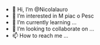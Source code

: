 - 👋 Hi, I’m @Nicolalauro
- 👀 I’m interested in M piac o Pesc
- 🌱 I’m currently learning ...
- 💞️ I’m looking to collaborate on ...
- 📫 How to reach me ...

<!---
Nicolalauro/Nicolalauro is a ✨ special ✨ repository because its `README.md` (this file) appears on your GitHub profile.
You can click the Preview link to take a look at your changes.
--->
